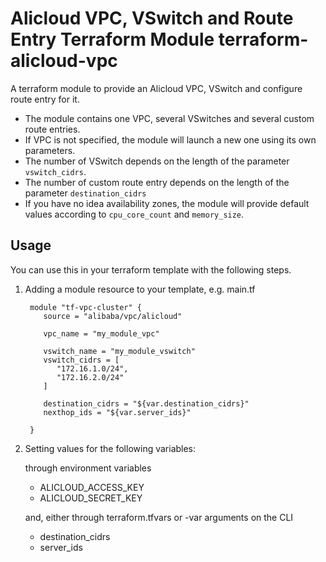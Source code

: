 Alicloud VPC, VSwitch and Route Entry Terraform Module
terraform-alicloud-vpc
=========================================

A terraform module to provide an Alicloud VPC, VSwitch and configure route entry for it.

- The module contains one VPC, several VSwitches and several custom route entries.
- If VPC is not specified, the module will launch a new one using its own parameters.
- The number of VSwitch depends on the length of the parameter `vswitch_cidrs`.
- The number of custom route entry depends on the length of the parameter `destination_cidrs`
- If you have no idea availability zones, the module will provide default values according to `cpu_core_count` and `memory_size`.

Usage
-----
You can use this in your terraform template with the following steps.

1. Adding a module resource to your template, e.g. main.tf


        module "tf-vpc-cluster" {
           source = "alibaba/vpc/alicloud"

           vpc_name = "my_module_vpc"

           vswitch_name = "my_module_vswitch"
           vswitch_cidrs = [
              "172.16.1.0/24",
              "172.16.2.0/24"
           ]

           destination_cidrs = "${var.destination_cidrs}"
           nexthop_ids = "${var.server_ids}"

        }

2. Setting values for the following variables:

    through environment variables

    - ALICLOUD_ACCESS_KEY
    - ALICLOUD_SECRET_KEY

    and, either through terraform.tfvars or -var arguments on the CLI

    - destination_cidrs
    - server_ids



